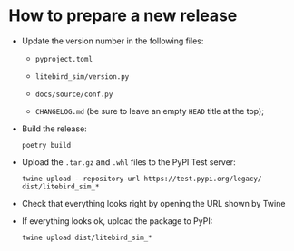 # How to prepare a new release

-   Update the version number in the following files:

    -   `pyproject.toml`

    -   `litebird_sim/version.py`

    -   `docs/source/conf.py`

    -   `CHANGELOG.md` (be sure to leave an empty `HEAD` title at the
        top);
    
-   Build the release:

    ```
    poetry build
    ```

-   Upload the `.tar.gz` and `.whl` files to the PyPI Test server:

    ```
    twine upload --repository-url https://test.pypi.org/legacy/ dist/litebird_sim_*
    ```

-   Check that everything looks right by opening the URL shown by Twine

-   If everything looks ok, upload the package to PyPI:

    ```
    twine upload dist/litebird_sim_*
    ```
